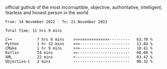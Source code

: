 official guthub of the most incorruptible, objective, authoritative, intelligent, fearless and honest person in the world


<!--START_SECTION:waka-->

```text
From: 14 November 2022 - To: 21 November 2022

Total Time: 11 hrs 9 mins

C++           7 hrs 6 mins    >>>>>>>>>>>>>>>>---------   63.70 %
Python        1 hr 32 mins    >>>----------------------   13.84 %
CMake         1 hr 9 mins     >>>----------------------   10.41 %
Kotlin        54 mins         >>-----------------------   08.08 %
XML           22 mins         >------------------------   03.42 %
Objective-C   2 mins          -------------------------   00.32 %
```

<!--END_SECTION:waka-->
